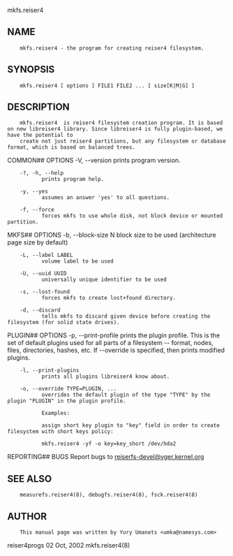   mkfs.reiser4
 
## NAME
        mkfs.reiser4 - the program for creating reiser4 filesystem.
 
## SYNOPSIS
        mkfs.reiser4 [ options ] FILE1 FILE2 ... [ size[K|M|G] ]
 
## DESCRIPTION
        mkfs.reiser4  is reiser4 filesystem creation program. It is based on new libreiser4 library. Since libreiser4 is fully plugin-based, we have the potential to
        create not just reiser4 partitions, but any filesystem or database format, which is based on balanced trees.
 
 COMMON## OPTIONS
        -V, --version
               prints program version.
 
        -?, -h, --help
               prints program help.
 
        -y, --yes
               assumes an answer 'yes' to all questions.
 
        -f, --force
               forces mkfs to use whole disk, not block device or mounted partition.
 
 MKFS## OPTIONS
        -b, --block-size N
               block size to be used (architecture page size by default)
 
        -L, --label LABEL
               volume label to be used
 
        -U, --uuid UUID
               universally unique identifier to be used
 
        -s, --lost-found
               forces mkfs to create lost+found directory.
 
        -d, --discard
               tells mkfs to discard given device before creating the filesystem (for solid state drives).
 
 PLUGIN## OPTIONS
        -p, --print-profile
               prints the plugin profile. This is the set of default plugins used for all parts of a filesystem -- format, nodes, files, directories, hashes, etc. If
               --override is specified, then prints modified plugins.
 
        -l, --print-plugins
               prints all plugins libreiser4 know about.
 
        -o, --override TYPE=PLUGIN, ...
               overrides the default plugin of the type "TYPE" by the plugin "PLUGIN" in the plugin profile.
 
               Examples:
 
               assign short key plugin to "key" field in order to create filesystem with short keys policy:
 
               mkfs.reiser4 -yf -o key=key_short /dev/hda2
 
 REPORTING## BUGS
        Report bugs to <reiserfs-devel@vger.kernel.org>
 
## SEE ALSO
        measurefs.reiser4(8), debugfs.reiser4(8), fsck.reiser4(8)
 
## AUTHOR
        This manual page was written by Yury Umanets <umka@namesys.com>
 
 reiser4progs                                                                02 Oct, 2002                                                             mkfs.reiser4(8)
